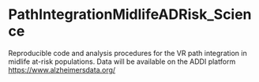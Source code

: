 # PathIntegrationMidlifeADRisk_Science
Reproducible code and analysis procedures for the VR path integration in midlife at-risk populations. Data will be available on the ADDI platform https://www.alzheimersdata.org/
